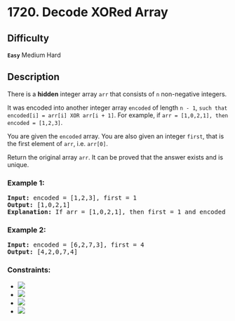 # 1720. Decode XORed Array

## Difficulty

**`Easy`** Medium Hard

## Description

There is a **hidden** integer array `arr` that consists of `n` non-negative integers.

It was encoded into another integer array `encoded` of length `n - 1`, `such that encoded[i] = arr[i] XOR arr[i + 1]`. For example, if `arr = [1,0,2,1], then encoded = [1,2,3]`.

You are given the `encoded` array. You are also given an integer `first`, that is the first element of `arr`, i.e. `arr[0]`.

Return the original array `arr`. It can be proved that the answer exists and is unique.
 

### Example 1:

<pre>
<b>Input:</b> encoded = [1,2,3], first = 1
<b>Output:</b> [1,0,2,1]
<b>Explanation:</b> If arr = [1,0,2,1], then first = 1 and encoded = [1 XOR 0, 0 XOR 2, 2 XOR 1] = [1,2,3]
</pre>

### Example 2:

<pre>
<b>Input:</b> encoded = [6,2,7,3], first = 4
<b>Output:</b> [4,2,0,7,4]
</pre>

### Constraints:

* <img src="http://latex.codecogs.com/gif.latex?2<=n<=10^4">
* <img src="http://latex.codecogs.com/gif.latex?encoded.length==n-1">
* <img src="http://latex.codecogs.com/gif.latex?0<=encoded[i]<=10^5">
* <img src="http://latex.codecogs.com/gif.latex?0<=first<=10^5">

